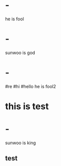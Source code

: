 # -
he is fool


# -

sunwoo is god

# -
#re
#hi
#hello
he is fool2


# this is test










# -

sunwoo is king

## test